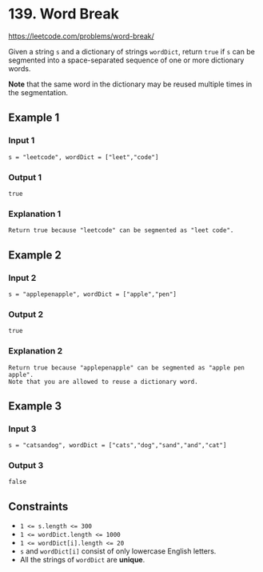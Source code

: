 # 139. Word Break

<https://leetcode.com/problems/word-break/>

Given a string `s` and a dictionary of strings `wordDict`, return `true` if `s` can be segmented into a space-separated sequence of one or more dictionary words.

**Note** that the same word in the dictionary may be reused multiple times in the segmentation.

## Example 1

### Input 1

    s = "leetcode", wordDict = ["leet","code"]

### Output 1

    true

### Explanation 1

    Return true because "leetcode" can be segmented as "leet code".

## Example 2

### Input 2

    s = "applepenapple", wordDict = ["apple","pen"]

### Output 2

    true

### Explanation 2

    Return true because "applepenapple" can be segmented as "apple pen apple".
    Note that you are allowed to reuse a dictionary word.

## Example 3

### Input 3

    s = "catsandog", wordDict = ["cats","dog","sand","and","cat"]

### Output 3

    false

## Constraints

- `1 <= s.length <= 300`
- `1 <= wordDict.length <= 1000`
- `1 <= wordDict[i].length <= 20`
- `s` and `wordDict[i]` consist of only lowercase English letters.
- All the strings of `wordDict` are **unique**.

